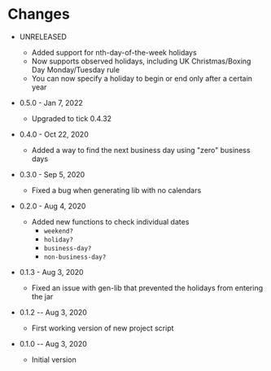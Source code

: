 # Changes

* UNRELEASED
  * Added support for nth-day-of-the-week holidays
  * Now supports observed holidays, including UK Christmas/Boxing Day Monday/Tuesday rule
  * You can now specify a holiday to begin or end only after a certain year

* 0.5.0 - Jan 7, 2022
  * Upgraded to tick 0.4.32

* 0.4.0 - Oct 22, 2020
  * Added a way to find the next business day using "zero" business days

* 0.3.0 - Sep 5, 2020
  * Fixed a bug when generating lib with no calendars

* 0.2.0 - Aug 4, 2020
  * Added new functions to check individual dates
    * `weekend?`
    * `holiday?`
    * `business-day?`
    * `non-business-day?`

* 0.1.3 - Aug 3, 2020
  * Fixed an issue with gen-lib that prevented the holidays from entering the jar

* 0.1.2 -- Aug 3, 2020
  * First working version of new project script

* 0.1.0 -- Aug 3, 2020 
  * Initial version
